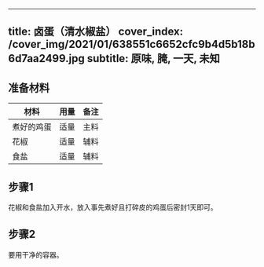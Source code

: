 
---
title: 卤蛋（清水椒盐）
cover_index: /cover_img/2021/01/638551c6652cfc9b4d5b18b6d7aa2499.jpg
subtitle: 原味, 腌, 一天, 未知
---

## 准备材料

| 材料     | 用量 | 备注|
| ------- | ----- | --- |
| 煮好的鸡蛋 | 适量| 主料 |
| 花椒 | 适量| 辅料 |
| 食盐 | 适量| 辅料 |

## 步骤1

花椒和食盐加入开水，放入事先煮好且打碎皮的鸡蛋后密封1天即可。

## 步骤2

要用干净的容器。

